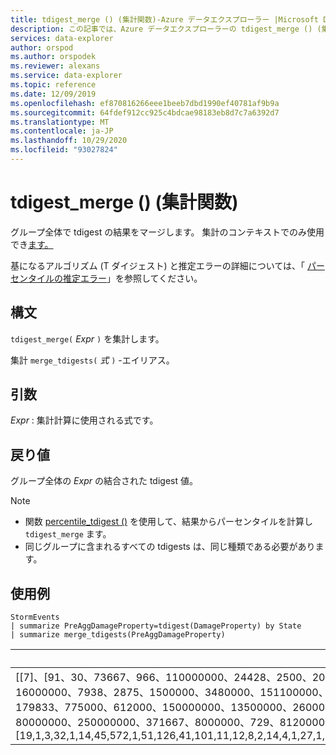 ```yaml
---
title: tdigest_merge () (集計関数)-Azure データエクスプローラー |Microsoft Docs
description: この記事では、Azure データエクスプローラーの tdigest_merge () (集計関数) について説明します。
services: data-explorer
author: orspod
ms.author: orspodek
ms.reviewer: alexans
ms.service: data-explorer
ms.topic: reference
ms.date: 12/09/2019
ms.openlocfilehash: ef870816266eee1beeb7dbd1990ef40781af9b9a
ms.sourcegitcommit: 64fdef912cc925c4bdcae98183eb8d7c7a6392d7
ms.translationtype: MT
ms.contentlocale: ja-JP
ms.lasthandoff: 10/29/2020
ms.locfileid: "93027824"
---
```

# <a name="tdigest_merge-aggregation-function"></a>tdigest_merge () (集計関数)

グループ全体で tdigest の結果をマージします。 集計のコンテキストでのみ使用でき[ます。](summarizeoperator.md)

基になるアルゴリズム (T ダイジェスト) と推定エラーの詳細については、「 [パーセンタイルの推定エラー](percentiles-aggfunction.md#estimation-error-in-percentiles)」を参照してください。

## <a name="syntax"></a>構文

`tdigest_merge(` *Expr* `)` を集計します。

集計 `merge_tdigests(` *式* `)` -エイリアス。

## <a name="arguments"></a>引数

*Expr* : 集計計算に使用される式です。 

## <a name="returns"></a>戻り値

グループ全体の *Expr* の結合された tdigest 値。

> [!NOTE]
>
> * 関数 [percentile_tdigest ()](percentile-tdigestfunction.md) を使用して、結果からパーセンタイルを計算し `tdigest_merge` ます。
> * 同じグループに含まれるすべての tdigests は、同じ種類である必要があります。

## <a name="examples"></a>使用例

<!-- csl: https://help.kusto.windows.net:443/Samples -->
```kusto
StormEvents
| summarize PreAggDamageProperty=tdigest(DamageProperty) by State
| summarize merge_tdigests(PreAggDamageProperty)
```

|merge_tdigests_PreAggDamageProperty|
|---|
|[[7]、[91、30、73667、966、110000000、24428、2500、20000、16500000、6292、40000、123208、1000000、133091、90583、20000000であり、977000、20007、547000、19000000、1221、9600000、300000、70072、55940、75000」 [、417500、1410000、20400000、331500、15000000、62000000、、、、、50222、121690000、160400、6200000、252500、450、11000000、2200000、5700000、11566、12000000、263、50000、200000、3700000、13286、171000、100000000、28200000、65000000、17709、30693、16000000、7938、2875、1500000、3480000、151100000、9800000、18200000、21600000、2570000、30000000、38000000、72000 500000000、26385、80092、27000000、35000000、754500、11500000、3262500、113945、5000、62429、175294、9071、6500000、3321、3000、10000000、15159、21850000、300000000、22683、15000、60055、600000、52000000、496000、50000000、10140000、11900000、2100000、62600000、77125、310667、70000000、101000000、、2088、1608571、19182、400000、179833、775000、612000、150000000、13500000、2600000、1250000、65400、45000000、297000、2500000、40000000、24846、59067、1893、15762、142571、220666、195000、2000000、355000、2275000、6000000、46000000、38264、50857、4002、97333、27750、、、1000、1111429、7043、272500、455200、503、37500000、10000、1489、0、1200000、110538、60000000、250000、10730、1901429、291000、698750、649000、2716667、137000000、6400000、29286、41051、6850000、102000、4602、80000000、250000000、371667、8000000、729、8120000、5,000,000、20830、152400、803300、、349667、202000、207000、81150000、48000000、750000、26000000、8900000、239143、75000000、248000、14342、74857、5992、500,000、150000、938000、10533333、45248、105000000、7000000、100000、35030、4000000、7692500、3000000、100000、25000000、4500000、87222、12054、25000、9771]、[19,1,3,32,1,14,45,572,1,51,126,41,101,11,12,8,2,14,4,1,27,1,58,42,20,177,6,4,1,12,10,2,9,1,5,1,2,28,3,6,1,23,4,30,610,145,1,21,4,2,1,1,24,13,1,153,5,4,26,5,1,6,1,1,28,1,5,1,11,4,1,13,44,2,4,2,1,4,9,1672,7,17,47,2,39,17,2,1,17,666,16,71,21,3,1,530,10,1,1,2,1,4,6,4,1,20,7,11,40,6,2,1,1,2,1,3,5,2,1,21,2,13,271,3,14,23,7,15,2,41,1,2,7,1,27,7,205,3,4,1403,7,69,4,10,215,1,1472,127,45756,10,13,1,198,17,7,1,12,7,6,1,1,14,7,2,2,17,1,2,3,2,48,5,21,10,5,10,21,4,5,1,2,39,2,2,7,1,1,22,7,60,175,119,3,3,40,1,8,101,15,1135,4,22,3,3,9,76,430,611,12,1,2,7,8]]|

